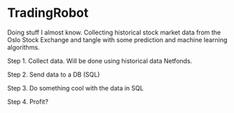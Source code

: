 # TradingRobot
Doing stuff I almost know.
Collecting historical stock market data from the Oslo Stock Exchange and tangle with some prediction and machine learning algorithms.


Step 1. Collect data.
Will be done using historical data Netfonds.


Step 2. Send data to a DB (SQL)

Step 3. Do something cool with the data in SQL

Step 4. Profit?

